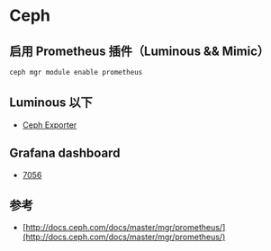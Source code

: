 # Ceph

## 启用 Prometheus 插件（Luminous && Mimic）

```sh
ceph mgr module enable prometheus
```

## Luminous 以下

* [Ceph Exporter](https://github.com/digitalocean/ceph_exporter)

## Grafana dashboard

* [7056](https://grafana.com/dashboards/7056)

## 参考

* [http://docs.ceph.com/docs/master/mgr/prometheus/](http://docs.ceph.com/docs/master/mgr/prometheus/)
